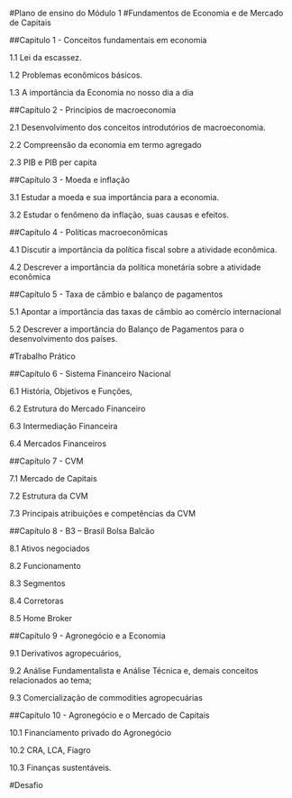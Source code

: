 #Plano de ensino do Módulo 1
#Fundamentos de Economia e de Mercado de Capitais

 

##Capitulo 1 - Conceitos fundamentais em economia

1.1 Lei da escassez.

1.2 Problemas econômicos básicos.

1.3 A importância da Economia no nosso dia a dia

 

##Capítulo 2 - Princípios de macroeconomia

2.1 Desenvolvimento dos conceitos introdutórios de macroeconomia.

2.2 Compreensão da economia em termo agregado

2.3 PIB e PIB per capita

 

##Capítulo 3 - Moeda e inflação

3.1 Estudar a moeda e sua importância para a economia. 

3.2 Estudar o fenômeno da inflação, suas causas e efeitos.

 

##Capítulo 4 - Políticas macroeconômicas

4.1 Discutir a importância da política fiscal sobre a atividade econômica.

4.2 Descrever a importância da política monetária sobre a atividade econômica

 

##Capítulo 5 - Taxa de câmbio e balanço de pagamentos

5.1 Apontar a importância das taxas de câmbio ao comércio internacional 

5.2 Descrever a importância do Balanço de Pagamentos para o desenvolvimento dos países.

 

#Trabalho Prático 

 

##Capítulo 6 - Sistema Financeiro Nacional  

6.1 História, Objetivos e Funções,

6.2 Estrutura do Mercado Financeiro 

6.3 Intermediação Financeira

6.4 Mercados Financeiros 

 

##Capítulo 7 - CVM

7.1 Mercado de Capitais

7.2 Estrutura da CVM

7.3 Principais atribuições e competências da CVM 

 

##Capítulo 8 - B3 – Brasil Bolsa Balcão 

8.1 Ativos negociados

8.2 Funcionamento 

8.3 Segmentos

8.4 Corretoras

8.5 Home Broker 

 

##Capítulo 9 - Agronegócio e a Economia

9.1 Derivativos agropecuários, 

9.2 Análise Fundamentalista e Análise Técnica e, demais conceitos relacionados ao tema; 

9.3 Comercialização de commodities agropecuárias 

 

##Capítulo 10 - Agronegócio e o Mercado de Capitais

10.1 Financiamento privado do Agronegócio

10.2 CRA, LCA, Fiagro

10.3 Finanças sustentáveis.

 

#Desafio 